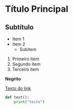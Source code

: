 # Título Principal 
## Subtítulo

- Item 1
- Item 2
    - Subitem

1. Primeiro item
2. Segundo item
3. Terceiro item

**Negrito**

[Texto do link](https://www.youtube.com/watch?v=kB5e-gTAl_s)

```python
def test():
    print("teste")
```